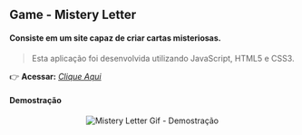 ## Game - Mistery Letter

#### Consiste em um site capaz de criar cartas misteriosas.
> Esta aplicação foi desenvolvida utilizando JavaScript, HTML5 e CSS3.

:point_right: **Acessar:** _[Clique Aqui](https://guilherme-ac-fernandes.github.io/mistery-letter/)_

#### Demostração
<p align="center">
  <img src="https://github.com/guilherme-ac-fernandes/trybe-projetos/blob/main/mistery-letter/mistery-letter.gif" alt="Mistery Letter Gif - Demostração"/>
</p>
